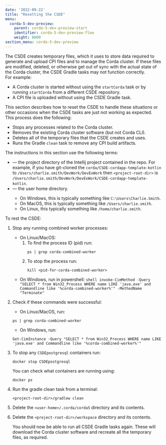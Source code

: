 ```yaml
---
date: '2022-09-22'
title: "Resetting the CSDE"
menu:
  corda-5-dev-preview:
    parent: corda-5-dev-preview-start
    identifier: corda-5-dev-preview-flow
    weight: 8000
section_menu: corda-5-dev-preview
---
```

The CSDE creates temporary files, which it uses to store data required to generate and upload CPI files and to manage the Corda cluster.
If these files are modified, deleted, or otherwise get out of sync with the actual state of the Corda cluster, the CSDE Gradle tasks may not function correctly.   
For example:
* A Corda cluster is started without using the `startCorda` task or by running `startCorda` from a different CSDE repository.
* A CPI file is uploaded without using the CSDE Gradle task.

This section describes how to reset the CSDE to handle these situations or other occasions when the CSDE tasks are just not working as expected. This process does the following:
* Stops any processes related to the Corda cluster.
* Removes the existing Corda cluster software (but not Corda CLI).
* Deletes all of the temporary files that the CSDE creates and uses.
* Runs the Gradle `clean` task to remove any CPI build artifacts.

The instructions in this section use the following terms:
* <project-root-dir> — the project directory of the Intellij project contained in the repo.
   For example, if you have git-cloned the `corda/CSDE-cordapp-template-kotlin` to `/Users/charlie.smith/DevWork/DevExWork` then `<project-root-dir>` is `/Users/charlie.smith/DevWork/DevExWork/CSDE-cordapp-template-kotlin`.
* <user-home> — the user home directory.
   * On Windows, this is typically something like `C:\Users\Charlie.Smith`.
   * On MacOS, this is typically something like `/Users/charlie.smith`.
   * On Linux, this typically something like `/home/charlie.smith`.

To rest the CSDE:
1. Stop any running combined worker processes:
   * On Linux/MacOS:
      1. To find the process ID (pid) run:
         ```shell
         ps | grep corda-combined-worker
         ```
      2. To stop the process run:
         ```shell
         kill <pid-for-corda-combined-worker>
         ```
   * On Windows, run in powershell:
         ```shell
         invoke-CimMethod -Query "SELECT * from Win32_Process WHERE name LIKE 'java.exe' and Commandline like '%corda-combined-worker%'" -MethodName "Terminate"
         ```
2. Check if these commands were successful:
   * On Linux/MacOS, run:
   ```shell
   ps | grep corda-combined-worker
   ```
   * On Windows, run:
   ```shell
   Get-CimInstance -Query "SELECT * from Win32_Process WHERE name LIKE 'java.exe' and Commandline like '%corda-combined-worker%'"
   ```
3. To stop any `CSDEpostgresql` containers run:
   ```shell
   docker stop CSDEpostgresql
   ```
   You can check what containers are running using:
   ```shell
   docker ps
   ```
4. Run the gradle clean task from a terminal:
   ```shell
   <project-root-dir>/gradlew clean
   ```
5. Delete the `<user-home>/.corda/corda5` directory and its contents.

6. Delete the `<project-root-dir>/workspace` directory and its contents.

   You should now be able to run all CSDE Gradle tasks again. These will download the Corda cluster software and recreate all the temporary files, as required.
